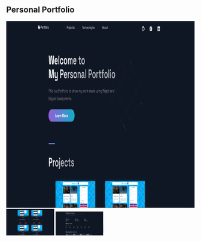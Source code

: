 ## Personal Portfolio

<img src="Pictures/portfolio.PNG" width="1000" height="500"/>
<img src="Pictures/port2.PNG" width="128"/>
<img src="Pictures/port3.PNG" width="128"/>
